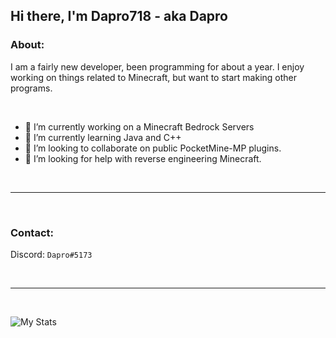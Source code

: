 ## Hi there, I'm Dapro718 - aka Dapro

### About:

I am a fairly new developer, been programming for about a year. I enjoy working on things related to Minecraft, but want to start making other programs.

<br />

- 🔭 I’m currently working on a Minecraft Bedrock Servers
- 🌱 I’m currently learning Java and C++
- 👯 I’m looking to collaborate on public PocketMine-MP plugins.
- 🤔 I’m looking for help with reverse engineering Minecraft.

<br />

---

<br />

### Contact:

Discord: ``Dapro#5173``

<br />

---

<br />

![My Stats](https://github-readme-stats.vercel.app/api?username=Dapro718)
